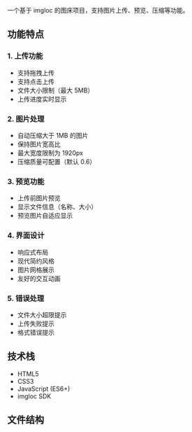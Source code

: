 一个基于 imgloc 的图床项目，支持图片上传、预览、压缩等功能。

## 功能特点

### 1. 上传功能
- 支持拖拽上传
- 支持点击上传
- 文件大小限制（最大 5MB）
- 上传进度实时显示

### 2. 图片处理
- 自动压缩大于 1MB 的图片
- 保持图片宽高比
- 最大宽度限制为 1920px
- 压缩质量可配置（默认 0.6）

### 3. 预览功能
- 上传前图片预览
- 显示文件信息（名称、大小）
- 预览图片自适应显示

### 4. 界面设计
- 响应式布局
- 现代简约风格
- 图片网格展示
- 友好的交互动画

### 5. 错误处理
- 文件大小超限提示
- 上传失败提示
- 格式错误提示

## 技术栈
- HTML5
- CSS3
- JavaScript (ES6+)
- imgloc SDK

## 文件结构
